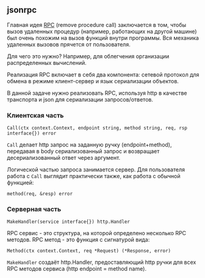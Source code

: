 ## jsonrpc

Главная идея [RPC](https://en.wikipedia.org/wiki/Remote_procedure_call) (remove procedure call) заключается в том,
чтобы вызов удаленных процедур (например, работающих на другой машине) был очень похожим на вызов функций внутри программы.
Вся механика удаленных вызовов прячется от пользователя.

Для чего это нужно? Например, для облегчения организации распределенных вычислений.

Реализация RPC включает в себя два компонента:
сетевой протокол для обмена в режиме клиент-сервер и язык сериализации объектов.

В данной задаче нужно реализовать RPC, используя http в качестве транспорта и json для сериализации запросов/ответов.

### Клиентская часть
```
Call(ctx context.Context, endpoint string, method string, req, rsp interface{}) error
```
`Call` делает http запрос на заданную ручку (endpoint+method), передавая в body сериализованный запрос и
возвращает десериализованный ответ через аргумент.

Логической частью запроса занимается сервер.
Для пользователя работа с `Call` выглядит практически также, как работа с обычной функцией:
```
method(req, &resp) error
```

### Серверная часть
```
MakeHandler(service interface{}) http.Handler
```

RPC сервис - это структура, на которой определено несколько RPC методов.
RPC метод - это функция с сигнатурой вида:
```
Method(ctx context.Context, req *Request) (*Response, error)
```

`MakeHandler` создаёт http.Handler,
предоставляющий http ручки для всех RPC методов сервиса (http endpoint = method name).